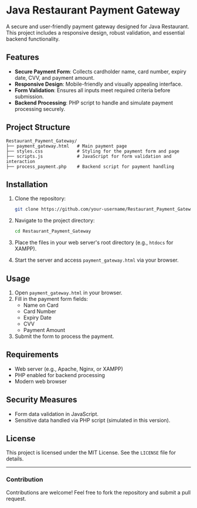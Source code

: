 # Java Restaurant Payment Gateway

A secure and user-friendly payment gateway designed for Java Restaurant. This project includes a responsive design, robust validation, and essential backend functionality.

## Features
- **Secure Payment Form**: Collects cardholder name, card number, expiry date, CVV, and payment amount.
- **Responsive Design**: Mobile-friendly and visually appealing interface.
- **Form Validation**: Ensures all inputs meet required criteria before submission.
- **Backend Processing**: PHP script to handle and simulate payment processing securely.

## Project Structure
```
Restaurant_Payment_Gateway/
├── payment_gateway.html   # Main payment page
├── styles.css             # Styling for the payment form and page
├── scripts.js             # JavaScript for form validation and interaction
├── process_payment.php    # Backend script for payment handling
```

## Installation
1. Clone the repository:
   ```bash
   git clone https://github.com/your-username/Restaurant_Payment_Gateway.git
   ```

2. Navigate to the project directory:
   ```bash
   cd Restaurant_Payment_Gateway
   ```

3. Place the files in your web server's root directory (e.g., `htdocs` for XAMPP).

4. Start the server and access `payment_gateway.html` via your browser.

## Usage
1. Open `payment_gateway.html` in your browser.
2. Fill in the payment form fields:
   - Name on Card
   - Card Number
   - Expiry Date
   - CVV
   - Payment Amount
3. Submit the form to process the payment.

## Requirements
- Web server (e.g., Apache, Nginx, or XAMPP)
- PHP enabled for backend processing
- Modern web browser

## Security Measures
- Form data validation in JavaScript.
- Sensitive data handled via PHP script (simulated in this version).

## License
This project is licensed under the MIT License. See the `LICENSE` file for details.

---

### Contribution
Contributions are welcome! Feel free to fork the repository and submit a pull request.

